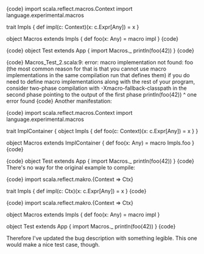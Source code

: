 {code}
import scala.reflect.macros.Context
import language.experimental.macros

trait Impls {
  def impl(c: Context)(x: c.Expr[Any]) = x
}

object Macros extends Impls {
  def foo(x: Any) = macro impl
}
{code}

{code}
object Test extends App {
  import Macros._
  println(foo(42))
}
{code}

{code}
Macros_Test_2.scala:9: error: macro implementation not found: foo (the most common reason for that is that you cannot use macro implementations in the same compilation run that defines them)
if you do need to define macro implementations along with the rest of your program, consider two-phase compilation with -Xmacro-fallback-classpath in the second phase pointing to the output of the first phase
  println(foo(42))
             ^
one error found
{code}
Another manifestation:

{code}
import scala.reflect.macros.Context
import language.experimental.macros

trait ImplContainer {
  object Impls {
    def foo(c: Context)(x: c.Expr[Any]) = x
  }
}

object Macros extends ImplContainer {
  def foo(x: Any) = macro Impls.foo
}
{code}

{code}
object Test extends App {
  import Macros._
  println(foo(42))
}
{code}
There's no way for the original example to compile: 

{code}
import scala.reflect.makro.{Context => Ctx}

trait Impls {
  def impl(c: Ctx)(x: c.Expr[Any]) = x
}
{code}

{code}
import scala.reflect.makro.{Context => Ctx}

object Macros extends Impls {
  def foo(x: Any) = macro impl
}

object Test extends App {
  import Macros._
  println(foo(42))
}
{code}

Therefore I've updated the bug description with something legible. This one would make a nice test case, though.
